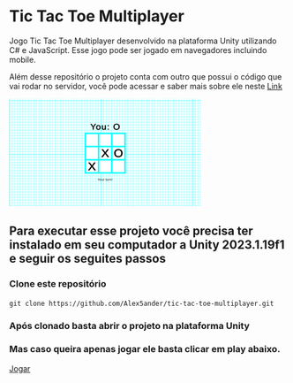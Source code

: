 # Tic Tac Toe Multiplayer
Jogo Tic Tac Toe Multiplayer desenvolvido na plataforma Unity utilizando C# e JavaScript. Esse jogo pode ser jogado em navegadores incluindo mobile.

Além desse repositório o projeto conta com outro que possui o código que vai rodar no servidor, você pode acessar e saber mais sobre ele neste
[Link](https://github.com/Alex5ander/tic-tac-toe-multiplayer-server)

![preview](preview.png)

## Para executar esse projeto você precisa ter instalado em seu computador a Unity 2023.1.19f1 e seguir os seguites passos

### Clone este repositório

```
git clone https://github.com/Alex5ander/tic-tac-toe-multiplayer.git
```

### Após clonado basta abrir o projeto na plataforma Unity

### Mas caso queira apenas jogar ele basta clicar em play abaixo.

[Jogar](https://alex5ander.itch.io/tic-tac-toe-multiplayer)